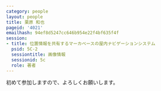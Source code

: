 ```yaml
---
category: people
layout: people
title: 栗原 和也
pageid: '4021'
emailhash: 94ef8d5247cc646b954e22f4bf635f4f
session:
- title: 位置情報を共有するマーカベースの屋内ナビゲーションシステム
  psid: 5C-2
  sessiontitle: 画像情報
  sessionid: 5c
  role: 著者
---
```

初めて参加しますので、よろしくお願いします。